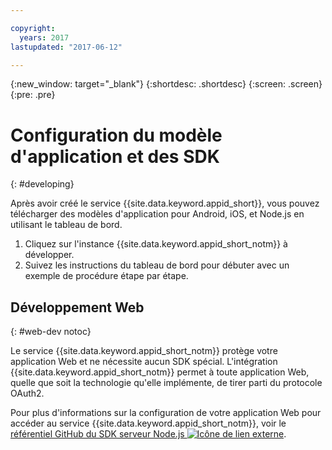 ```yaml
---

copyright:
  years: 2017
lastupdated: "2017-06-12"

---
```


{:new_window: target="_blank"}
{:shortdesc: .shortdesc}
{:screen: .screen}
{:pre: .pre}

# Configuration du modèle d'application et des SDK
{: #developing}

Après avoir créé le service {{site.data.keyword.appid_short}}, vous pouvez
télécharger des modèles d'application pour Android, iOS, et Node.js en utilisant le
tableau de bord.

1. Cliquez sur l'instance {{site.data.keyword.appid_short_notm}} à développer.
2. Suivez les instructions du tableau de bord pour débuter avec un exemple de procédure étape par étape.


## Développement Web
{: #web-dev notoc}

Le service {{site.data.keyword.appid_short_notm}} protège votre application Web et ne nécessite aucun SDK spécial. <!--- You can use different identity providers in addition to the protection that is provided by the service.---> L'intégration {{site.data.keyword.appid_short_notm}} permet à toute application Web, quelle que soit la technologie qu'elle implémente, de tirer parti du protocole OAuth2.

Pour plus d'informations sur la configuration de votre application Web pour accéder
au service {{site.data.keyword.appid_short_notm}}, voir le
<a href="https://github.com/ibm-cloud-security/appid-serversdk-nodejs" target="_blank">référentiel
GitHub du SDK serveur Node.js <img src="../../icons/launch-glyph.svg" alt="Icône de lien externe"></a>.
